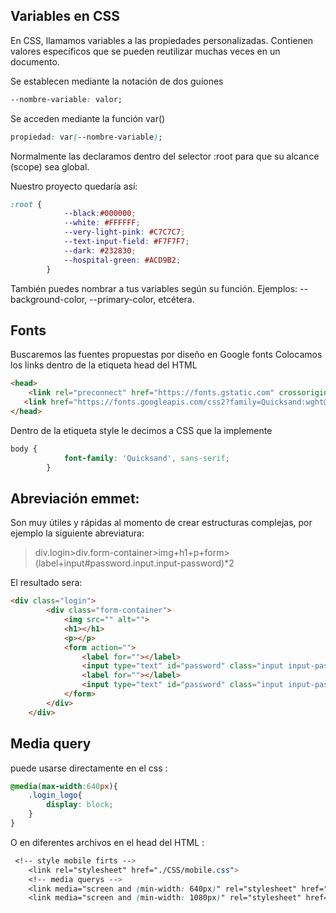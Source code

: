 ## Variables en CSS

En CSS, llamamos variables a las propiedades personalizadas.
Contienen valores específicos que se pueden reutilizar muchas veces en un documento.

Se establecen mediante la notación de dos guiones
```css
--nombre-variable: valor;
```
Se acceden mediante la función var()
```css
propiedad: var(--nombre-variable);
```
Normalmente las declaramos dentro del selector :root para que su alcance (scope) sea global.

Nuestro proyecto quedaría así:
```css
:root {
            --black:#000000;
            --white: #FFFFFF;
            --very-light-pink: #C7C7C7;
            --text-input-field: #F7F7F7;
            --dark: #232830;
            --hospital-green: #ACD9B2;
        }
```

También puedes nombrar a tus variables según su función.
Ejemplos: --background-color, --primary-color, etcétera.

## Fonts
Buscaremos las fuentes propuestas por diseño en Google fonts
Colocamos los links dentro de la etiqueta head del HTML
```html
<head>
	<link rel="preconnect" href="https://fonts.gstatic.com" crossorigin>
   <link href="https://fonts.googleapis.com/css2?family=Quicksand:wght@300;500;700&display=swap" rel="stylesheet">
</head>
```
Dentro de la etiqueta style le decimos a CSS que la implemente
```css
body {
            font-family: 'Quicksand', sans-serif;
        }
```

## Abreviación emmet:
Son muy útiles y rápidas al momento de crear estructuras complejas, por ejemplo la siguiente abreviatura:

>div.login>div.form-container>img+h1+p+form>(label+input#password.input.input-password)*2

El resultado sera: 

```html
<div class="login">
        <div class="form-container">
            <img src="" alt="">
            <h1></h1>
            <p></p>
            <form action="">
                <label for=""></label>
                <input type="text" id="password" class="input input-password">
                <label for=""></label>
                <input type="text" id="password" class="input input-password">
            </form>
        </div>
    </div>
```
## Media query
puede usarse directamente en el css :
```css
@media(max-width:640px){
    .login_logo{
        display: block;
    }
}
```
O en diferentes archivos en el head del HTML :
```css
 <!-- style mobile firts -->
    <link rel="stylesheet" href="./CSS/mobile.css">
    <!-- media querys -->
    <link media="screen and (min-width: 640px)" rel="stylesheet" href="./CSS/tablet.css">
    <link media="screen and (min-width: 1080px)" rel="stylesheet" href="./CSS/desktop.css">
```